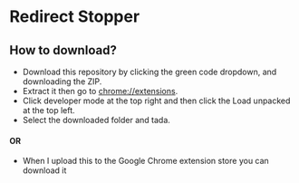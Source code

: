 # Redirect Stopper

## How to download?

- Download this repository by clicking the green code dropdown, and downloading the ZIP.
- Extract it then go to [chrome://extensions](chrome://extensions).
- Click developer mode at the top right and then click the Load unpacked at the top left.
- Select the downloaded folder and tada.

#### OR

- When I upload this to the Google Chrome extension store you can download it
